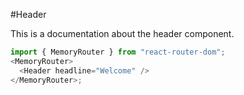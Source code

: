 #Header

This is a documentation about the header component.

```js
import { MemoryRouter } from "react-router-dom";
<MemoryRouter>
  <Header headline="Welcome" />
</MemoryRouter>;
```
